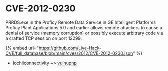 # CVE-2012-0230

PRRDS.exe in the Proficy Remote Data Service in GE Intelligent Platforms Proficy Plant Applications 5.0 and earlier allows remote attackers to cause a denial of service (memory corruption) or possibly execute arbitrary code via a crafted TCP session on port 12299.

{% embed url="https://github.com/Live-Hack-CVE/full_database/blob/main/cves/2012/CVE-2012-0230.json" %}


* lochiiconnectivity ~> [vulnupnp](https://zeste.alice-snow.ru/2012/database/cve-2012-0230/vulnupnp-lochiiconnectivity)